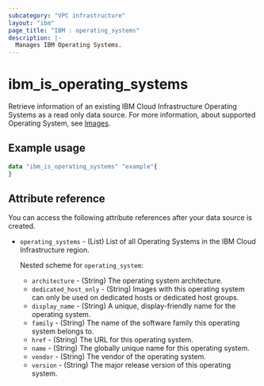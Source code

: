 ```yaml
---
subcategory: "VPC infrastructure"
layout: "ibm"
page_title: "IBM : operating_systems"
description: |-
  Manages IBM Operating Systems.
---
```


# ibm_is_operating_systems
Retrieve information of an existing IBM Cloud Infrastructure Operating Systems as a read only data source. For more information, about supported Operating System, see [Images](https://cloud.ibm.com/docs/vpc?topic=vpc-about-images).

## Example usage

```terraform
data "ibm_is_operating_systems" "example"{
}
```

## Attribute reference
You can access the following attribute references after your data source is created. 

- `operating_systems` - (List) List of all Operating Systems in the IBM Cloud Infrastructure region.

  Nested scheme for `operating_system`:
  - `architecture` - (String) The operating system architecture.
  - `dedicated_host_only` - (String) Images with this operating system can only be used on dedicated hosts or dedicated host groups.
  - `display_name` - (String) A unique, display-friendly name for the operating system.
  - `family` - (String) The name of the software family this operating system belongs to.
  - `href` - (String) The URL for this operating system.
  - `name` - (String) The globally unique name for this operating system.
  - `vendor` - (String) The vendor of the operating system.
  - `version` - (String) The major release version of this operating system.
